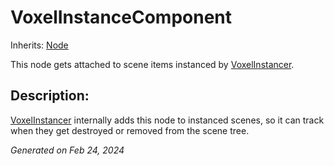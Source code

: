 # VoxelInstanceComponent

Inherits: [Node](https://docs.godotengine.org/en/stable/classes/class_node.html)

This node gets attached to scene items instanced by [VoxelInstancer](VoxelInstancer.md).

## Description: 

[VoxelInstancer](VoxelInstancer.md) internally adds this node to instanced scenes, so it can track when they get destroyed or removed from the scene tree.

_Generated on Feb 24, 2024_

